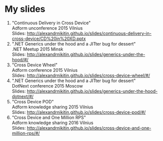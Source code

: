 # My slides
1. "Continuous Delivery in Cross Device"  
Adform unconference 2015 Vilnius  
Slides: http://alexandrnikitin.github.io/slides/continuous-delivery-in-cross-device/CD%20in%20XD.pptx
2. ".NET Generics under the hood and a JITter bug for dessert"  
.NET Meetup 2015 Minsk  
Slides: http://alexandrnikitin.github.io/slides/generics-under-the-hood/#/
3. "Cross Device Wheel"  
Adform conference 2015 Vilnius  
Slides: http://alexandrnikitin.github.io/slides/cross-device-wheel/#/
4. ".NET Generics under the hood and a JITter bug for dessert"  
DotNext conference 2015 Moscow  
Slides: http://alexandrnikitin.github.io/slides/generics-under-the-hood-dotnext/#/
5. "Cross Device POD"  
Adform knowledge sharing 2015 Vilnius  
Slides: http://alexandrnikitin.github.io/slides/cross-device-pod/#/  
5. "Cross Device and One Million RPS"  
Adform knowledge sharing 2016 Vilnius  
Slides: http://alexandrnikitin.github.io/slides/cross-device-and-one-million-rps/#/
